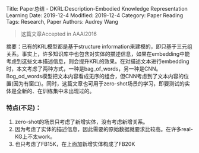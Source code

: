 Title: Paper总结 - DKRL:Description-Embodied Knowledge Representation Learning
Date: 2019-12-4
Modified: 2019-12-4
Category: Paper Reading
Tags: Research, Paper
Authors: Audrey Wang

> 这篇文章Accepted in AAAI2016

摘要：已有的KRL模型都是基于structure information来建模的，即只基于三元组关系。事实上，许多知识库中也包含对实体的描述信息，如果在embedding中能考虑到这些文本描述信息，则会提升KRL的效果。在对描述文本进行embedding时，本文考虑了两种方式，一种是bag_of_words，另一种是CNN。Bog_od_words模型把文本内容看成无序的组合，但CNN考虑到了文本内容的位置(因为有窗口)。同时，这篇文章也可用于zero-shot场景的学习，即要测试的实体是全新的、在训练集中未出现过的。

### 特点(不足)：

1. zero-shot的场景只考虑了新增实体，没有考虑新增关系。
2. 因为考虑了实体的描述信息，因此需要的原始数据就要求比较高。在许多real-KG上不太work。
3. 也只考虑了FB15K，在上面加新增实体构成了FB20K